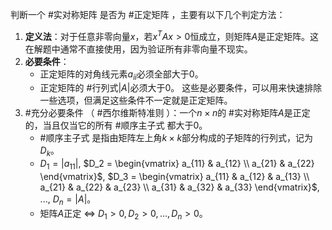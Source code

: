 判断一个 #实对称矩阵 是否为 #正定矩阵 ，主要有以下几个判定方法：
 1.  **定义法**：对于任意非零向量$x$，若$x^T A x > 0$恒成立，则矩阵$A$是正定矩阵。这在解题中通常不直接使用，因为验证所有非零向量不现实。
2.  **必要条件**：
    *   正定矩阵的对角线元素$a_{ii}$必须全部大于0。
    *   正定矩阵的 #行列式$|A|$必须大于0。
    这些是必要条件，可以用来快速排除一些选项，但满足这些条件不一定就是正定矩阵。
3.  #充分必要条件 （ #西尔维斯特准则 ）：一个$n \times n$的 #实对称矩阵$A$是正定的，当且仅当它的所有 #顺序主子式 都大于0。 
    *   #顺序主子式 是指由矩阵左上角$k \times k$部分构成的子矩阵的行列式，记为$D_k$。
    *   $D_1 = |a_{11}|$, $D_2 = \begin{vmatrix} a_{11} & a_{12} \\ a_{21} & a_{22} \end{vmatrix}$, $D_3 = \begin{vmatrix} a_{11} & a_{12} & a_{13} \\ a_{21} & a_{22} & a_{23} \\ a_{31} & a_{32} & a_{33} \end{vmatrix}$, ..., $D_n = |A|$。
    *   矩阵$A$正定 $\iff$ $D_1 > 0, D_2 > 0, \dots, D_n > 0$。
